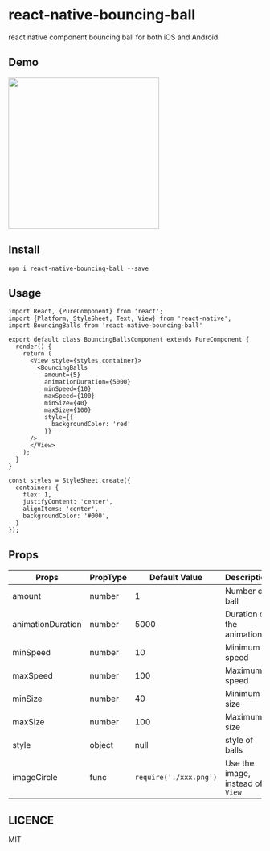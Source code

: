 # react-native-bouncing-ball

react native component bouncing ball for both iOS and Android

## Demo

<img src="http://m.qpic.cn/psb?/V144SrtM47BnfG/yWdjuJA2jpZj.dmBKdwuDsHsTYMhWTDUkUvhpBCcirc!/b/dDUBAAAAAAAA&bo=PAPsBQAAAAACZ5U!&rf=viewer_4" width='300px'> 

## Install

`npm i react-native-bouncing-ball --save`

## Usage

```
import React, {PureComponent} from 'react';
import {Platform, StyleSheet, Text, View} from 'react-native';
import BouncingBalls from 'react-native-bouncing-ball'

export default class BouncingBallsComponent extends PureComponent {
  render() {
    return (
      <View style={styles.container}>
        <BouncingBalls
          amount={5}
          animationDuration={5000}
          minSpeed={10}
          maxSpeed={100}
          minSize={40}
          maxSize={100}
          style={{
            backgroundColor: 'red'
          }}
      />
      </View>
    );
  }
}

const styles = StyleSheet.create({
  container: {
    flex: 1,
    justifyContent: 'center',
    alignItems: 'center',
    backgroundColor: '#000',
  }
});

```

## Props

| Props | PropType | Default Value | Description |
| ----- | --------- | ------------| ------------- | 
| amount | number |  1 | Number of ball |
| animationDuration | number |  5000 | Duration of the animation |
| minSpeed | number |  10 | Minimum speed |
| maxSpeed | number |  100 | Maximum speed |
| minSize | number |  40 | Minimum size |
| maxSize | number |  100 | Maximum size |
| style | object |  null | style of balls |
| imageCircle | func | `require('./xxx.png')` | Use the image, instead of `View`|

## LICENCE

MIT

